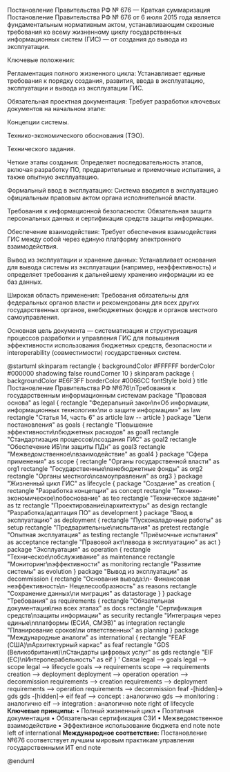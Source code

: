 Постановление Правительства РФ № 676 — Краткая суммаризация
Постановление Правительства РФ № 676 от 6 июля 2015 года является фундаментальным нормативным актом, устанавливающим сквозные требования ко всему жизненному циклу государственных информационных систем (ГИС) — от создания до вывода из эксплуатации.

Ключевые положения:

Регламентация полного жизненного цикла: Устанавливает единые требования к порядку создания, развития, ввода в эксплуатацию, эксплуатации и вывода из эксплуатации ГИС.

Обязательная проектная документация: Требует разработки ключевых документов на начальном этапе:

Концепции системы.

Технико-экономического обоснования (ТЭО).

Технического задания.

Четкие этапы создания: Определяет последовательность этапов, включая разработку ПО, предварительные и приемочные испытания, а также опытную эксплуатацию.

Формальный ввод в эксплуатацию: Система вводится в эксплуатацию официальным правовым актом органа исполнительной власти.

Требования к информационной безопасности: Обязательная защита персональных данных и сертификация средств защиты информации.

Обеспечение взаимодействия: Требует обеспечения взаимодействия ГИС между собой через единую платформу электронного взаимодействия.

Вывод из эксплуатации и хранение данных: Устанавливает основания для вывода системы из эксплуатации (например, неэффективность) и определяет требования к дальнейшему хранению информации из ее баз данных.

Широкая область применения: Требования обязательны для федеральных органов власти и рекомендованы для всех других государственных органов, внебюджетных фондов и органов местного самоуправления.

Основная цель документа — систематизация и структуризация процессов разработки и управления ГИС для повышения эффективности использования бюджетных средств, безопасности и interoperability (совместимости) государственных систем.

@startuml
skinparam rectangle {
    backgroundColor #FFFFFF
    borderColor #000000
    shadowing false
    roundCorner 10
}
skinparam package {
    backgroundColor #E6F3FF
    borderColor #0066CC
    fontStyle bold
}
title Постановление Правительства РФ №676\nТребования к государственным информационным системам
package "Правовая основа" as legal {
    rectangle "Федеральный закон\n«Об информации, информационных технологиях\nи о защите информации»" as law
    rectangle "Статья 14, часть 6" as article
    law -- article
}
package "Цели постановления" as goals {
    rectangle "Повышение эффективности\nбюджетных расходов" as goal1
    rectangle "Стандартизация процессов\nсоздания ГИС" as goal2
    rectangle "Обеспечение ИБ\nи защиты ПДн" as goal3
    rectangle "Межведомственное\nвзаимодействие" as goal4
}
package "Сфера применения" as scope {
    rectangle "Органы государственной власти" as org1
    rectangle "Государственные\nвнебюджетные фонды" as org2
    rectangle "Органы местного\nсамоуправления" as org3
}
package "Жизненный цикл ГИС" as lifecycle {
    package "Создание" as creation {
        rectangle "Разработка концепции" as concept
        rectangle "Технико-экономическое\nобоснование" as teo
        rectangle "Техническое задание" as tz
        rectangle "Проектирование\nархитектуры" as design
        rectangle "Разработка/адаптация ПО" as development
    }
    package "Ввод в эксплуатацию" as deployment {
        rectangle "Пусконаладочные работы" as setup
        rectangle "Предварительные\nиспытания" as pretest
        rectangle "Опытная эксплуатация" as testing
        rectangle "Приёмочные испытания" as acceptance
        rectangle "Правовой акт\nввода в эксплуатацию" as act
    }
    package "Эксплуатация" as operation {
        rectangle "Техническое\nобслуживание" as maintenance
        rectangle "Мониторинг\nэффективности" as monitoring
        rectangle "Развитие системы" as evolution
    }
    package "Вывод из эксплуатации" as decommission {
        rectangle "Основания вывода:\n- Финансовая неэффективность\n- Нецелесообразность" as reasons
        rectangle "Сохранение данных\nи миграция" as datastorage
    }
}
package "Требования" as requirements {
    rectangle "Обязательная документация\nна всех этапах" as docs
    rectangle "Сертификация средств\nзащиты информации" as security
    rectangle "Интеграция через единые\nплатформы (ЕСИА, СМЭВ)" as integration
    rectangle "Планирование сроков\nи ответственных" as planning
}
package "Международные аналоги" as international {
    rectangle "FEAF (США)\nАрхитектурный каркас" as feaf
    rectangle "GDS (Великобритания)\nСтандарты цифровых услуг" as gds
    rectangle "EIF (ЕС)\nИнтероперабельность" as eif
}
' Связи
legal --> goals
legal --> scope
legal --> lifecycle
goals --> requirements
scope --> requirements
creation --> deployment
deployment --> operation
operation --> decommission
requirements --> creation
requirements --> deployment
requirements --> operation
requirements --> decommission
feaf -[hidden]-> gds
gds -[hidden]-> eif
feaf --> concept : аналогично
gds --> monitoring : аналогично
eif --> integration : аналогично
note right of lifecycle
    <b>Ключевые принципы:</b>
    • Полный жизненный цикл
    • Поэтапная документация
    • Обязательная сертификация СЗИ
    • Межведомственное взаимодействие
    • Эффективное использование бюджета
end note
note left of international
    <b>Международное соответствие:</b>
    Постановление №676 соответствует
    лучшим мировым практикам
    управления государственными ИТ
end note

@enduml
